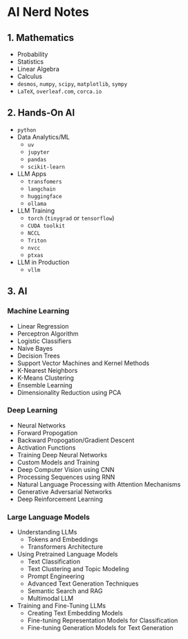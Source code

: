 # AI Nerd Notes

## 1. Mathematics
- Probability
- Statistics
- Linear Algebra
- Calculus
- `desmos`, `numpy`, `scipy`, `matplotlib`, `sympy`
- `LaTeX`, `overleaf.com`, `corca.io`

## 2. Hands-On AI
- `python`
- Data Analytics/ML
  - `uv`
  - `jupyter`
  - `pandas`
  - `scikit-learn`
- LLM Apps
  - `transfomers`
  - `langchain`
  - `huggingface`
  - `ollama`
- LLM Training
  - `torch` (`tinygrad` or `tensorflow`)
  - `CUDA toolkit`
  - `NCCL`
  - `Triton`
  - `nvcc`
  - `ptxas`
- LLM in Production
  - `vllm`

## 3. AI
### Machine Learning
- Linear Regression
- Perceptron Algorithm
- Logistic Classifiers
- Naive Bayes
- Decision Trees
- Support Vector Machines and Kernel Methods
- K-Nearest Neighbors
- K-Means Clustering
- Ensemble Learning
- Dimensionality Reduction using PCA

### Deep Learning
- Neural Networks
- Forward Propogation
- Backward Propogation/Gradient Descent
- Activation Functions
- Training Deep Neural Networks
- Custom Models and Training
- Deep Computer Vision using CNN
- Processing Sequences using RNN
- Natural Language Processing with Attention Mechanisms
- Generative Adversarial Networks
- Deep Reinforcement Learning

### Large Language Models
- Understanding LLMs
  - Tokens and Embeddings
  - Transformers Architecture
- Using Pretrained Language Models
  - Text Classification
  - Text Clustering and Topic Modeling
  - Prompt Engineering
  - Advanced Text Generation Techniques
  - Semantic Search and RAG
  - Multimodal LLM
- Training and Fine-Tuning LLMs
  - Creating Text Embedding Models
  - Fine-tuning Representation Models for Classification
  - Fine-tuning Generation Models for Text Generation
